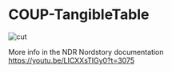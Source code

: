 # COUP-TangibleTable

![cut](https://user-images.githubusercontent.com/4631906/186949316-bf88be2b-9a5c-4dba-88c6-10e8df515336.gif)


More info in the NDR Nordstory documentation
https://youtu.be/LICXXsTIGy0?t=3075
